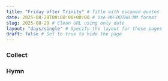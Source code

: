 ```yaml
---
title: "Friday after Trinity" # Title with escaped quotes
date: 2025-08-29T00:00:00+00:00 # Use-MM-DDTHH:MM format
slug: 2025-08-29 # Clean URL using only date
layout: "days/single" # Specify the layout for these pages
draft: false # Set to true to hide the page
---
```


### Collect


### Hymn